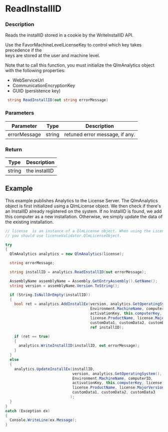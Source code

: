 # ReadInstallID

### Description

Reads the installID stored in a cookie by the WriteInstallID API.

Use the FavorMachineLevelLicenseKey to control which key takes precedence if the\
keys are stored at the user and machine level.

Note that to call this function, you must initialize the QlmAnalytics object with the following properties:

* WebServiceUrl
* CommunicationEncryptionKey
* GUID (persistence key)

```csharp
 string ReadInstallID(out string errorMessage)
```

### Parameters

| Parameter    |  Type  | Description                    |
| ------------ | :----: | ------------------------------ |
| errorMessage | string | retuned error message, if any. |

### Return

| Type   | Description   |
| ------ | ------------- |
| string | the installID |

## Example

This example publishes Analytics to the License Server. The QlmAnalytics object is first initialized using a QlmLicense object. We then check if there's an InstallID already registered on the system. If no InstallID is found, we add this computer as a new installation. Otherwise, we simply update the data of the existing installation.

```csharp
// license  is an instance of a QlmLicense object. When using the LicenseValidator class, 
// you should use licenseValidator.QlmLicenseObject.

try
{
  QlmAnalytics analytics = new QlmAnalytics(license);

  string errorMessage;

  string installID = analytics.ReadInstallID(out errorMessage);

  AssemblyName assemblyName = Assembly.GetEntryAssembly().GetName();
  string version = assemblyName.Version.ToString();

  if (String.IsNullOrEmpty(installID))
  {
    bool ret = analytics.AddInstallEx(version, analytics.GetOperatingSystem(),
                                      Environment.MachineName, computerID,
                                      activationKey, this.computerKey, license.IsEvaluation(),
                                      license.ProductName, license.MajorVersion, license.MinorVersion,
                                      customData1, customData2, customData3,
                                      ref installID);

    if (ret == true)
    {
      analytics.WriteInstallID(installID, out errorMessage);
    }
  }
  else
  {
    analytics.UpdateInstallEx(installID,
                              version, analytics.GetOperatingSystem(),
                              Environment.MachineName, computerID,
                              activationKey, this.computerKey, license.IsEvaluation(),
                              license.ProductName, license.MajorVersion, license.MinorVersion,
                              customData1, customData2, customData3
                             );
  }
}
catch (Exception ex)
{
  Console.WriteLine(ex.Message);
}

```

